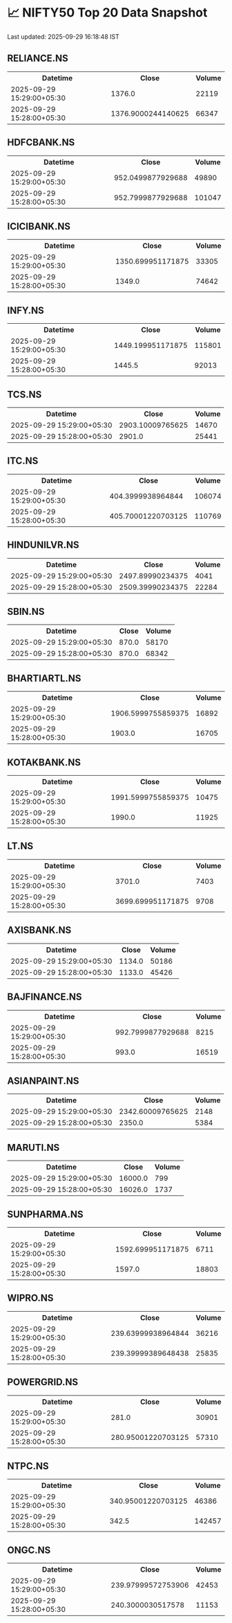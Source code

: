 # 📈 NIFTY50 Top 20 Data Snapshot

Last updated: 2025-09-29 16:18:48 IST

## RELIANCE.NS

<table>
  <tr><th>Datetime</th><th>Close</th><th>Volume</th></tr>
  <tr><td>2025-09-29 15:29:00+05:30</td><td>1376.0</td><td>22119</td></tr>
  <tr><td>2025-09-29 15:28:00+05:30</td><td>1376.9000244140625</td><td>66347</td></tr>
</table>

## HDFCBANK.NS

<table>
  <tr><th>Datetime</th><th>Close</th><th>Volume</th></tr>
  <tr><td>2025-09-29 15:29:00+05:30</td><td>952.0499877929688</td><td>49890</td></tr>
  <tr><td>2025-09-29 15:28:00+05:30</td><td>952.7999877929688</td><td>101047</td></tr>
</table>

## ICICIBANK.NS

<table>
  <tr><th>Datetime</th><th>Close</th><th>Volume</th></tr>
  <tr><td>2025-09-29 15:29:00+05:30</td><td>1350.699951171875</td><td>33305</td></tr>
  <tr><td>2025-09-29 15:28:00+05:30</td><td>1349.0</td><td>74642</td></tr>
</table>

## INFY.NS

<table>
  <tr><th>Datetime</th><th>Close</th><th>Volume</th></tr>
  <tr><td>2025-09-29 15:29:00+05:30</td><td>1449.199951171875</td><td>115801</td></tr>
  <tr><td>2025-09-29 15:28:00+05:30</td><td>1445.5</td><td>92013</td></tr>
</table>

## TCS.NS

<table>
  <tr><th>Datetime</th><th>Close</th><th>Volume</th></tr>
  <tr><td>2025-09-29 15:29:00+05:30</td><td>2903.10009765625</td><td>14670</td></tr>
  <tr><td>2025-09-29 15:28:00+05:30</td><td>2901.0</td><td>25441</td></tr>
</table>

## ITC.NS

<table>
  <tr><th>Datetime</th><th>Close</th><th>Volume</th></tr>
  <tr><td>2025-09-29 15:29:00+05:30</td><td>404.3999938964844</td><td>106074</td></tr>
  <tr><td>2025-09-29 15:28:00+05:30</td><td>405.70001220703125</td><td>110769</td></tr>
</table>

## HINDUNILVR.NS

<table>
  <tr><th>Datetime</th><th>Close</th><th>Volume</th></tr>
  <tr><td>2025-09-29 15:29:00+05:30</td><td>2497.89990234375</td><td>4041</td></tr>
  <tr><td>2025-09-29 15:28:00+05:30</td><td>2509.39990234375</td><td>22284</td></tr>
</table>

## SBIN.NS

<table>
  <tr><th>Datetime</th><th>Close</th><th>Volume</th></tr>
  <tr><td>2025-09-29 15:29:00+05:30</td><td>870.0</td><td>58170</td></tr>
  <tr><td>2025-09-29 15:28:00+05:30</td><td>870.0</td><td>68342</td></tr>
</table>

## BHARTIARTL.NS

<table>
  <tr><th>Datetime</th><th>Close</th><th>Volume</th></tr>
  <tr><td>2025-09-29 15:29:00+05:30</td><td>1906.5999755859375</td><td>16892</td></tr>
  <tr><td>2025-09-29 15:28:00+05:30</td><td>1903.0</td><td>16705</td></tr>
</table>

## KOTAKBANK.NS

<table>
  <tr><th>Datetime</th><th>Close</th><th>Volume</th></tr>
  <tr><td>2025-09-29 15:29:00+05:30</td><td>1991.5999755859375</td><td>10475</td></tr>
  <tr><td>2025-09-29 15:28:00+05:30</td><td>1990.0</td><td>11925</td></tr>
</table>

## LT.NS

<table>
  <tr><th>Datetime</th><th>Close</th><th>Volume</th></tr>
  <tr><td>2025-09-29 15:29:00+05:30</td><td>3701.0</td><td>7403</td></tr>
  <tr><td>2025-09-29 15:28:00+05:30</td><td>3699.699951171875</td><td>9708</td></tr>
</table>

## AXISBANK.NS

<table>
  <tr><th>Datetime</th><th>Close</th><th>Volume</th></tr>
  <tr><td>2025-09-29 15:29:00+05:30</td><td>1134.0</td><td>50186</td></tr>
  <tr><td>2025-09-29 15:28:00+05:30</td><td>1133.0</td><td>45426</td></tr>
</table>

## BAJFINANCE.NS

<table>
  <tr><th>Datetime</th><th>Close</th><th>Volume</th></tr>
  <tr><td>2025-09-29 15:29:00+05:30</td><td>992.7999877929688</td><td>8215</td></tr>
  <tr><td>2025-09-29 15:28:00+05:30</td><td>993.0</td><td>16519</td></tr>
</table>

## ASIANPAINT.NS

<table>
  <tr><th>Datetime</th><th>Close</th><th>Volume</th></tr>
  <tr><td>2025-09-29 15:29:00+05:30</td><td>2342.60009765625</td><td>2148</td></tr>
  <tr><td>2025-09-29 15:28:00+05:30</td><td>2350.0</td><td>5384</td></tr>
</table>

## MARUTI.NS

<table>
  <tr><th>Datetime</th><th>Close</th><th>Volume</th></tr>
  <tr><td>2025-09-29 15:29:00+05:30</td><td>16000.0</td><td>799</td></tr>
  <tr><td>2025-09-29 15:28:00+05:30</td><td>16026.0</td><td>1737</td></tr>
</table>

## SUNPHARMA.NS

<table>
  <tr><th>Datetime</th><th>Close</th><th>Volume</th></tr>
  <tr><td>2025-09-29 15:29:00+05:30</td><td>1592.699951171875</td><td>6711</td></tr>
  <tr><td>2025-09-29 15:28:00+05:30</td><td>1597.0</td><td>18803</td></tr>
</table>

## WIPRO.NS

<table>
  <tr><th>Datetime</th><th>Close</th><th>Volume</th></tr>
  <tr><td>2025-09-29 15:29:00+05:30</td><td>239.63999938964844</td><td>36216</td></tr>
  <tr><td>2025-09-29 15:28:00+05:30</td><td>239.39999389648438</td><td>25835</td></tr>
</table>

## POWERGRID.NS

<table>
  <tr><th>Datetime</th><th>Close</th><th>Volume</th></tr>
  <tr><td>2025-09-29 15:29:00+05:30</td><td>281.0</td><td>30901</td></tr>
  <tr><td>2025-09-29 15:28:00+05:30</td><td>280.95001220703125</td><td>57310</td></tr>
</table>

## NTPC.NS

<table>
  <tr><th>Datetime</th><th>Close</th><th>Volume</th></tr>
  <tr><td>2025-09-29 15:29:00+05:30</td><td>340.95001220703125</td><td>46386</td></tr>
  <tr><td>2025-09-29 15:28:00+05:30</td><td>342.5</td><td>142457</td></tr>
</table>

## ONGC.NS

<table>
  <tr><th>Datetime</th><th>Close</th><th>Volume</th></tr>
  <tr><td>2025-09-29 15:29:00+05:30</td><td>239.97999572753906</td><td>42453</td></tr>
  <tr><td>2025-09-29 15:28:00+05:30</td><td>240.3000030517578</td><td>11153</td></tr>
</table>

